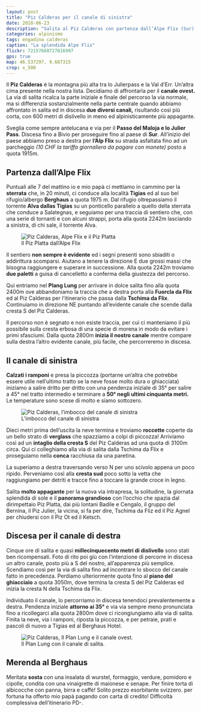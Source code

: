 ```yaml
---
layout: post
title: "Piz Calderas per il canale di sinistra"
date: 2018-06-23
description: "Salita al Piz Calderas con partenza dall’Alpe Flix (Sur) e il Plang Lung. Variante per il canale ovest di sinistra."
categories: alpinismo
tags: engadina calderas
caption: "La splendida Alpe Flix"
flickr: 72157668727816997
gps: true
map: 46.537297, 9.687315
crop: x_500
---
```



Il **Piz Calderas** è la montagna più alta tra lo Julierpass e la Val d’Err. Un’altra cima presente nella nostra lista. Decidiamo di affrontarla per il **canale ovest.** La via di salita ricalca la parte iniziale e finale del percorso la via normale, ma si differenzia sostanzialmente nella parte centrale quando abbiamo affrontato in salita ed in discesa **due diversi canali,** risultando così più corta, con 600 metri di dislivello in meno ed alpinisticamente più appagante.

Sveglia come sempre antelucana e via per il **Passo del Maloja e lo Julier Pass**. Discesa fino a Bivio per proseguire fino al paese di **Sur**. All’inizio del paese abbiamo preso a destra per **l’Alp Flix** su strada asfaltata fino ad un parcheggio *(10 CHF la tariffa giornaliera da pagare con monete)* posto a quota 1915m.

## Partenza dall’Alpe Flix

Puntuali alle 7 del mattino io e mio papà ci mettiamo in cammino per la **sterrata** che, in 20 minuti, ci conduce alla località **Tigias** ed al suo bel rifugio/albergo **Berghaus** a quota 1975 m. Dal rifugio oltrepassiamo il torrente **Alva dallas Tigias** su un ponticello parallelo a quello della sterrata che conduce a Salategnas, e seguiamo per una traccia di sentiero che, con una serie di tornanti e con alcuni strappi, porta alla quota 2242m lasciando a sinistra, di chi sale, il torrente Alva. 

<figure>
    <img src="https://farm1.staticflickr.com/833/28298329807_a27cfbf041_c.jpg" alt="Piz Calderas, Alpe Flix e il Piz Platta " /> 
    <figcaption>Il Piz Platta dall’Alpe Flix</figcaption>
</figure>

Il sentiero **non sempre è evidente** ed i segni presenti sono sbiaditi o addirittura scomparsi. Aiutano a tenere la direzione E due grossi massi che bisogna raggiungere e superare in successione. Alla quota 2242m troviamo **due paletti** a guisa di cancelletto a conferma della giustezza del percorso.

Qui entriamo nel **Plang Lung** per arrivare in dolce salita fino alla quota 2400m ove abbandoniamo la traccia che a destra porta alla **Fuorcla da Flix** ed al Piz Calderas per l’itinerario che passa dalla **Tschima da Flix**. Continuiamo in direzione NE puntando all’evidente canale che scende dalla cresta S del Piz Calderas. 

Il percorso non è segnato e non esiste traccia, per cui ci manteniamo il più possibile sulla cresta erbosa di una specie di morena in modo da evitare i primi sfasciumi. Dalla quota 2800m **inizia il nostro canale**  mentre compare sulla destra l’altro evidente canale, più facile, che percorreremo in discesa.

## Il canale di sinistra

**Calzati i ramponi** e presa la piccozza (portarne un’altra che potrebbe essere utile nell’ultimo tratto se la neve fosse molto dura o ghiacciata) iniziamo a salire dritto per dritto con una pendenza iniziale di 35° per salire a 45° nel tratto intermedio e terminare a **50° negli ultimi cinquanta metri.** Le temperature sono scese di molto e siamo sottozero. 

<figure>
    <img src="https://farm1.staticflickr.com/834/42263639355_b9285aed93_c.jpg" alt="Piz Calderas, l’imbocco del canale di sinistra" /> 
    <figcaption>L’imbocco del canale di sinistra</figcaption>
</figure>

Dieci metri prima dell’uscita la neve termina e troviamo **roccette** coperte da un bello strato di **verglass** che spazziamo a colpi di piccozza! Arriviamo così ad un **intaglio della cresta S** del Piz Calderas ad una quota di 3100m circa. Qui ci colleghiamo alla via di salita dalla Tschima da Flix e proseguiamo nella **conca** racchiusa da una paretina. 

La superiamo a destra traversando verso N per uno scivolo appena un poco ripido. Perveniamo così alla **cresta sud** poco sotto la vetta che raggiungiamo per detriti e tracce fino a toccare la grande croce in legno.

Salita **molto appagante** per la nuova via intrapresa, la solitudine, la giornata splendida di sole e il **panorama grandioso** con l’occhio che spazia dal dirimpettaio Piz Platta, dai più lontani Badile e Cengalo, il gruppo del Bernina, il Piz Julier, la vicina, si fa per dire, Tschima da Fliz ed il Piz Agnel per chiudersi con il Piz Ot ed il Ketsch.

## Discesa per il canale di destra

Cinque ore di salita e quasi **millecinquecento metri di dislivello** sono stati ben ricompensati. Foto di rito poi giù con l’intenzione di percorre in discesa un altro canale, posto più a S del nostro, all’apparenza più semplice. Scendiamo così per la via di salita fino ad incontrare lo sbocco del canale fatto in precedenza. Perdiamo ulteriormente quota fino al **piano del ghiacciaio** a quota 3050m, dove termina la cresta S del Piz Calderas ed inizia la cresta N della Tschima da Flix.

Individuato il canale, lo percorriamo in discesa tenendoci prevalentemente a destra. Pendenza iniziale **attorno ai 35°** e via via sempre meno pronunciata fino a ricollegarci alla quota 2800m dove ci ricongiungiamo alla via di salita. Finita la neve, via i ramponi, riposta la piccozza, e per petraie, prati e pascoli di nuovo a Tigias ed al Berghaus Hotel.

<figure>
    <img src="https://farm1.staticflickr.com/921/28298359407_561aa41b52_c.jpg" alt="Piz Calderas, Il Plan Lung e il canale ovest." /> 
    <figcaption>Il Plan Lung con il canale di salita.</figcaption>
</figure>

## Merenda al Berghaus
Meritata **sosta** con una insalata di wurstel, formaggio, verdure, pomidoro e cipolle, condita con una vinaigrette di maionese e senape. Per finire torta di albicocche con panna, birra e caffè! Solito prezzo esorbitante svizzero. per fortuna ha offerto mio papà pagando con carta di credito! Difficoltà complessiva dell’itinerario PD-.